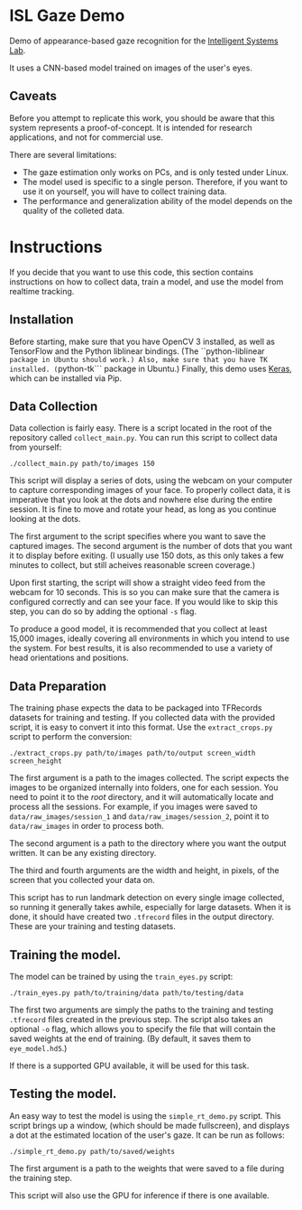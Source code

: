 # ISL Gaze Demo

Demo of appearance-based gaze recognition for the [Intelligent Systems Lab](https://www.ecse.rpi.edu/~cvrl/).

It uses a CNN-based model trained on images of the user's eyes.

## Caveats

Before you attempt to replicate this work, you should be aware that this system
represents a proof-of-concept. It is intended for research applications, and not
for commercial use.

There are several limitations:
- The gaze estimation only works on PCs, and is only tested under Linux.
- The model used is specific to a single person. Therefore, if you want to use
  it on yourself, you will have to collect training data.
- The performance and generalization ability of the model depends on the
  quality of the colleted data.

# Instructions

If you decide that you want to use this code, this section contains instructions
on how to collect data, train a model, and use the model from realtime tracking.

## Installation

Before starting, make sure that you have OpenCV 3 installed, as well as
TensorFlow and the Python liblinear bindings. (The ``python-liblinear``` package
in Ubuntu should work.) Also, make sure that you have TK installed.
(```python-tk``` package in Ubuntu.) Finally, this demo uses
[Keras](https://keras.io/), which can be installed via Pip.

## Data Collection

Data collection is fairly easy. There is a script located in the root of the
repository called ```collect_main.py```. You can run this script to collect data
from yourself:

```
./collect_main.py path/to/images 150
```

This script will display a series of dots, using the webcam on your computer to
capture corresponding images of your face. To properly collect data, it is
imperative that you look at the dots and nowhere else during the entire session.
It is fine to move and rotate your head, as long as you continue looking at the
dots.

The first argument to the script specifies where you want to save the captured
images. The second argument is the number of dots that you want it to display
before exiting. (I usually use 150 dots, as this only takes a few minutes to
collect, but still acheives reasonable screen coverage.)

Upon first starting, the script will show a straight video feed from the webcam
for 10 seconds. This is so you can make sure that the camera is configured
correctly and can see your face. If you would like to skip this step, you can do
so by adding the optional ```-s``` flag.

To produce a good model, it is recommended that you collect at least 15,000
images, ideally covering all environments in which you intend to use the system.
For best results, it is also recommended to use a variety of head orientations
and positions.

## Data Preparation

The training phase expects the data to be packaged into TFRecords datasets for
training and testing. If you collected data with the provided script, it is easy
to convert it into this format. Use the ```extract_crops.py``` script to perform
the conversion:

```
./extract_crops.py path/to/images path/to/output screen_width screen_height
```

The first argument is a path to the images collected. The script expects the
images to be organized internally into folders, one for each session. You need
to point it to the *root* directory, and it will automatically locate and
process all the sessions. For example, if you images were saved to
```data/raw_images/session_1``` and ```data/raw_images/session_2```, point it to
```data/raw_images``` in order to process both.

The second argument is a path to the directory where you want the output
written. It can be any existing directory.

The third and fourth arguments are the width and height, in pixels, of the
screen that you collected your data on.

This script has to run landmark detection on every single image collected, so
running it generally takes awhile, especially for large datasets. When it is
done, it should have created two ```.tfrecord``` files in the output directory.
These are your training and testing datasets.

## Training the model.

The model can be trained by using the ```train_eyes.py``` script:

```
./train_eyes.py path/to/training/data path/to/testing/data
```

The first two arguments are simply the paths to the training and testing
```.tfrecord``` files created in the previous step. The script also takes an
optional ```-o``` flag, which allows you to specify the file that will contain
the saved weights at the end of training. (By default, it saves them to
```eye_model.hd5```.)

If there is a supported GPU available, it will be used for this task.

## Testing the model.

An easy way to test the model is using the ```simple_rt_demo.py``` script. This
script brings up a window, (which should be made fullscreen), and displays a dot
at the estimated location of the user's gaze. It can be run as follows:

```
./simple_rt_demo.py path/to/saved/weights
```

The first argument is a path to the weights that were saved to a file during the
training step.

This script will also use the GPU for inference if there is one available.
